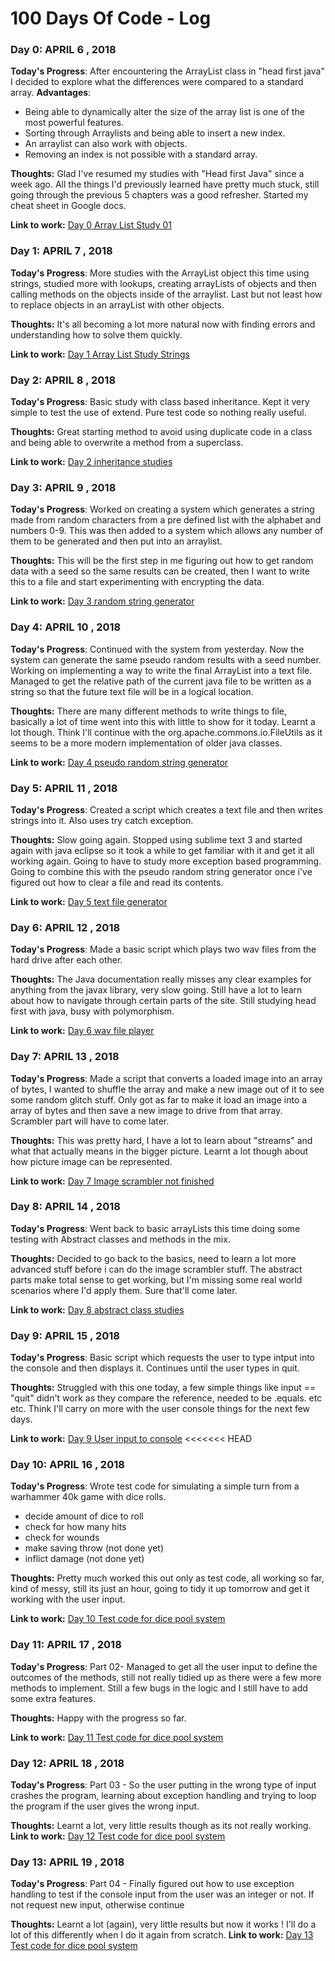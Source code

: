 # 100 Days Of Code - Log

### Day 0: APRIL 6 , 2018

**Today's Progress**: After encountering the ArrayList class in "head first java" I decided to explore what the differences were compared to a standard array.
**Advantages**:
- Being able to dynamically alter the size of the array list is one of the most powerful features.
- Sorting through Arraylists and being able to insert a new index.
- An arraylist can also work with objects.
- Removing an index is not possible with a standard array.

**Thoughts:** Glad I've resumed my studies with "Head first Java" since a week ago. All the things I'd previously learned have pretty much stuck, still going through the previous 5 chapters was a good refresher.
Started my cheat sheet in Google docs.

**Link to work:** [Day 0 Array List Study 01](https://github.com/androvisuals/100-days-of-code/tree/master/Day%200%20Array%20List%20Study%20Java)

### Day 1: APRIL 7 , 2018

**Today's Progress**: More studies with the ArrayList object this time using strings, studied more with lookups, creating arrayLists of objects and then calling methods on the objects inside of the arraylist.
Last but not least how to replace objects in an arrayList with other objects.

**Thoughts:** It's all becoming a lot more natural now with finding errors and understanding how to solve them quickly.

**Link to work:** [Day 1 Array List Study Strings](https://github.com/androvisuals/100-days-of-code/tree/master/100%20days%20of%20code%20in%20here/Day%201%20array%20list%20study%20strings%20methods%20objects%20java)

### Day 2: APRIL 8 , 2018

**Today's Progress**: Basic study with class based inheritance. Kept it very simple to test the use of extend.
Pure test code so nothing really useful. 

**Thoughts:** Great starting method to avoid using duplicate code in a class and being able to overwrite a method from a superclass.

**Link to work:** [Day 2 inheritance studies](https://github.com/androvisuals/100-days-of-code/tree/master/100%20days%20of%20code%20in%20here/Day%202%20Inheritance%20study)

### Day 3: APRIL 9 , 2018

**Today's Progress**: Worked on creating a system which generates a string made from random characters from a pre defined list with the alphabet and numbers 0-9.
This was then added to a system which allows any number of them to be generated and then put into an arraylist.

**Thoughts:** This will be the first step in me figuring out how to get random data with a seed so the same results can be created, then I want to write this to a file and start experimenting with encrypting the data.

**Link to work:** [Day 3 random string generator](https://github.com/androvisuals/100-days-of-code/tree/master/100%20days%20of%20code%20in%20here/Day%2003%20random%20string%20generator%20java)

### Day 4: APRIL 10 , 2018

**Today's Progress**: Continued with the system from yesterday. Now the system can generate the same pseudo random results with a seed number. 
Working on implementing a way to write the final ArrayList into a text file.
Managed to get the relative path of the current java file to be written as a string so that the future text file will be in a logical location.

**Thoughts:** There are many different methods to write things to file, basically a lot of time went into this with little to show for it today. Learnt a lot though. Think I'll continue with the org.apache.commons.io.FileUtils as it seems to be a more modern implementation of older java classes.

**Link to work:** [Day 4 pseudo random string generator](https://github.com/androvisuals/100-days-of-code/tree/master/100%20days%20of%20code%20in%20here/Day%2004%20string%20generator%20to%20file)

### Day 5: APRIL 11 , 2018

**Today's Progress**: Created a script which creates a text file and then writes strings into it. Also uses try catch exception. 

**Thoughts:** Slow going again. Stopped using sublime text 3 and started again with java eclipse so it took a while to get familiar with it and get it all working again. Going to have to study more exception based programming. Going to combine this with the pseudo random string generator once i've figured out how to clear a file and read its contents.

**Link to work:** [Day 5 text file generator](https://github.com/androvisuals/100-days-of-code/tree/master/100%20days%20of%20code%20in%20here/Day%2005%20text%20file%20creator)

### Day 6: APRIL 12 , 2018

**Today's Progress**: Made a basic script which plays two wav files from the hard drive after each other.

**Thoughts:** The Java documentation really misses any clear examples for anything from the javax library, very slow going. Still have a lot to learn about how to navigate through certain parts of the site. Still studying head first with java, busy with polymorphism.

**Link to work:** [Day 6 wav file player](https://github.com/androvisuals/100-days-of-code/tree/master/100%20days%20of%20code%20in%20here/Day%2006%20basic%20wav%20player)

### Day 7: APRIL 13 , 2018

**Today's Progress**: Made a script that converts a loaded image into an array of bytes, I wanted to shuffle the array and make a new image out of it to see some random glitch stuff. Only got as far to make it load an image into a array of bytes and then save a new image to drive from that array. Scrambler part will have to come later.

**Thoughts:** This was pretty hard, I have a lot to learn about "streams" and what that actually means in the bigger picture. Learnt a lot though about how picture image can be represented. 

**Link to work:** [Day 7 Image scrambler not finished ](https://github.com/androvisuals/100-days-of-code/tree/master/100%20days%20of%20code%20in%20here/Day%2007%20Image%20scrambler)

### Day 8: APRIL 14 , 2018

**Today's Progress**: Went back to basic arrayLists this time doing some testing with Abstract classes and methods in the mix.

**Thoughts:** Decided to go back to the basics, need to learn a lot more advanced stuff before i can do the image scrambler stuff. The abstract parts make total sense to get working, but I'm missing some real world scenarios where I'd apply them. Sure that'll come later.

**Link to work:** [Day 8 abstract class studies](https://github.com/androvisuals/100-days-of-code/tree/master/100%20days%20of%20code%20in%20here/Day%2008%20abstract%20classes%20and%20methods)

### Day 9: APRIL 15 , 2018

**Today's Progress**: Basic script which requests the user to type intput into the console and then displays it. Continues until the user types in quit.

**Thoughts:** Struggled with this one today, a few simple things like input == "quit" didn't work as they compare the reference, needed to be .equals. etc etc. Think I'll carry on more with the user console things for the next few days.

**Link to work:** [Day 9 User input to console](https://github.com/androvisuals/100-days-of-code/tree/master/100%20days%20of%20code%20in%20here/Day%2009%20user%20input%20to%20console)
<<<<<<< HEAD

### Day 10: APRIL 16 , 2018

**Today's Progress**: Wrote test code for simulating a simple turn from a warhammer 40k game with dice rolls.
- decide amount of dice to roll
- check for how many hits
- check for wounds
- make saving throw (not done yet)
- inflict damage (not done yet)

**Thoughts:** Pretty much worked this out only as test code, all working so far, kind of messy, still its just an hour, going to tidy it up tomorrow and get it working with the user input.

**Link to work:** [Day 10 Test code for dice pool system](https://github.com/androvisuals/100-days-of-code/tree/master/100%20days%20of%20code%20in%20here/Day%2010%20Dice%20calculator)

### Day 11: APRIL 17 , 2018

**Today's Progress**: Part 02- Managed to get all the user input to define the outcomes of the methods, still not really tidied up as there were a few more methods to implement. Still a few bugs in the logic and I still have to add some extra features.

**Thoughts:** Happy with the progress so far.

**Link to work:** [Day 11 Test code for dice pool system](https://github.com/androvisuals/100-days-of-code/tree/master/100%20days%20of%20code%20in%20here/Day%2010%20Dice%20calculator)

### Day 12: APRIL 18 , 2018

**Today's Progress**: Part 03 - So the user putting in the wrong type of input crashes the program, learning about exception handling and trying to loop the program if the user gives the wrong input. 

**Thoughts:** Learnt a lot, very little results though as its not really working.
**Link to work:** [Day 12 Test code for dice pool system](https://github.com/androvisuals/100-days-of-code/tree/master/100%20days%20of%20code%20in%20here/Day%2012%20Dice%20calculator%2003)

### Day 13: APRIL 19 , 2018

**Today's Progress**: Part 04 - Finally figured out how to use exception handling to test if the console input from the user was an integer or not. If not request new input, otherwise continue 

**Thoughts:** Learnt a lot (again), very little results but now it works ! I'll do a lot of this differently when I do it again from scratch. 
**Link to work:** [Day 13 Test code for dice pool system]()


